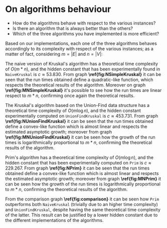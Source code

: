# On algorithms behaviour

 - How do the algorithms behave with respect to the various instances?
 - Is there an algorithm that is always better than the others?
 - Which of the three algorithms you have implemented is more efficient?

Based on our implementations, each one of the three algorithms behaves 
accordingly to its complexity with respect of the various instances; as a 
matter of fact, considering $m=|E|$ and $n=|V|$:


The naive version of Kruskal's algorithm has a theoretical time complexity of 
$O(m*n)$, and the hidden constant that has been experimentally found in 
`NaiveKruskal` is $c \approx 53.830$.
From graph **\ref{fig:NSimpleKruskal}** it can be seen that the run times obtained 
define a quadratic-like function, which respects the theoretical results of 
the algorithm. Moreover on graph **\ref{fig:MNSimpleKruskal}** it's possible to 
see how the run times are linear respect to $m*n$, confirming once again the 
theoretical results.


The Kruskal's algorithm based on the Union-Find data structure has a 
theoretical time complexity of $O(m\log n)$, and the hidden 
constant experimentally computed on `UnionFindKruskal` is $c \approx 453.731$. 
From graph **\ref{fig:NUnionFindKruskal}** it can be seen that the run times obtained 
define a convex-like function which is almost linear and respects the 
estimated asymptotic growth; moreover from graph **\ref{fig:MNUnionFindKruskal}** 
it can be seen how the growth of the run times is logarithmically proportional 
to $m*n$, confirming the theoretical results of the algorithm.


Prim's algorithm has a theoretical time complexity of $O(m\log n)$, and the 
hidden constant that has been experimentally computed on `Prim` is $c \approx 229.267$. 
From graph **\ref{fig:NPrim}** it can be seen that the run times obtained 
define a convex-like function which is almost linear and respects the 
estimated asymptotic growth; moreover from graph **\ref{fig:MNPrim}** it can be 
seen how the growth of the run times is logarithmically proportional to $m*n$, 
confirming the theoretical results of the algorithm.


From the comparison graph **\ref{fig:comparison}** it can be seen 
how `Prim` outperforms both `NaiveKruskal` (trivially due to an higher time 
complexity) and `UnionFindKruskal`, despite having the same theoretical time complexity of 
the latter. This result can be justified by a lower hidden constant due to the 
different implementations of the algorithms.

